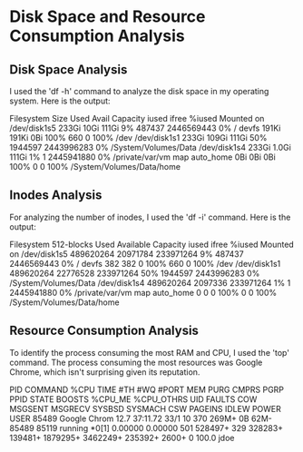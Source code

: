 # Disk Space and Resource Consumption Analysis

## Disk Space Analysis

I used the 'df -h' command to analyze the disk space in my operating system. Here is the output:

Filesystem      Size   Used  Avail Capacity iused      ifree %iused  Mounted on
/dev/disk1s5   233Gi   10Gi  111Gi     9%  487437 2446569443    0%   /
devfs          191Ki  191Ki    0Bi   100%     660          0  100%   /dev
/dev/disk1s1   233Gi  109Gi  111Gi    50% 1944597 2443996283    0%   /System/Volumes/Data
/dev/disk1s4   233Gi  1.0Gi  111Gi     1%       1 2445941880    0%   /private/var/vm
map auto_home    0Bi    0Bi    0Bi   100%       0          0  100%   /System/Volumes/Data/home

## Inodes Analysis

For analyzing the number of inodes, I used the 'df -i' command. Here is the output:

Filesystem     512-blocks     Used Available Capacity iused      ifree %iused  Mounted on
/dev/disk1s5   489620264 20971784 233971264     9%  487437 2446569443    0%   /
devfs                 382      382         0   100%     660          0  100%   /dev
/dev/disk1s1   489620264 22776528 233971264    50% 1944597 2443996283    0%   /System/Volumes/Data
/dev/disk1s4   489620264  2097336 233971264     1%       1 2445941880    0%   /private/var/vm
map auto_home          0        0         0   100%       0          0  100%   /System/Volumes/Data/home

## Resource Consumption Analysis

To identify the process consuming the most RAM and CPU, I used the 'top' command. The process consuming the most resources was Google Chrome, which isn't surprising given its reputation.

PID    COMMAND      %CPU TIME     #TH   #WQ  #PORT MEM    PURG   CMPRS  PGRP  PPID  STATE    BOOSTS           %CPU_ME %CPU_OTHRS UID  FAULTS    COW     MSGSENT    MSGRECV    SYSBSD      SYSMACH     CSW        PAGEINS IDLEW POWER USER
85489  Google Chrom 12.7 37:11.72 33/1  10   370   269M+  0B     62M-   85489 85119 running  *0[1]            0.00000 0.00000    501  528497+   329     328283+    139481+    1879295+    3462249+    235392+    2600+   0     100.0 jdoe
